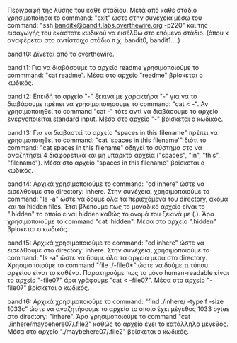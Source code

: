 Περιγραφή της λύσης του καθε σταδίου. Μετά από κάθε στάδιο χρησιμοποίησα το command: "exit" ώστε στην συνέχεια μέσω του command:
"ssh banditx@bandit.labs.overthewire.org -p220" και της εισαγωγής του εκάστοτε κωδικού να εισέλθω στο επόμενο στάδιο.
(όπου x αναφέρεται στο αντίστοιχο στάδιο π.χ. bandit0, bandit1....) 

bandit0: Δίνεται από το overthewire.
 
bandit1: Για να διαβάσουμε το αρχείο readme χρησιμοποιούμε το commmand: "cat readme". Μέσα στο αρχείο "readme" βρίσκεται ο κωδικός.
 
bandit2: Επειδή το αρχείο "-" ξεκινά με χαρακτήρα "-" για να το διαβάσουμε πρέπει να χρησιμοποιήσουμε το command: "cat < -". Αν χρησιμοποιηθεί το command "cat -" τότε αντί να διαβάσουμε το αρχείο ενεργοποιείται standard input. Μέσα στο αρχείο "-" βρίσκεται ο κωδικός. 

bandit3: Για να διαβαστεί το αρχείο "spaces in this filename" πρέπει να χρησιμοποιηθεί το command: "cat 'spaces in this filename'" διότι το command: "cat spaces in this filename" οδηγεί το σύστημα στο να αναζητήσει 4 διαφορετικά και μη υπαρκτά αρχεία ("spaces", "in", "this", "filename"). Μέσα στο αρχείο "spaces in this filename" βρίσκεται ο κωδικός.

bandit4: Αρχικά χρησιμοποιούμε το command: "cd inhere" ώστε να εισέλθουμε στο directory: inhere. Στην συνέχεια, χρησιμοποιούμε το command: "ls -a" ώστε να δούμε όλα τα περιεχόμενα του directory, ακόμα και τα hidden files. Έτσι βλέπουμε πως το μοναδικό αρχείο είναι το ".hidden" το οποίο είναι hidden καθώς το ονομά του ξεκινά με (.). Άρα χρησιμοποιούμε το command "cat .hidden". Μέσα στο αρχείο ".hidden" βρίσκεται ο κωδικός.

bandit5: Αρχικά χρησιμοποιούμε το command: "cd inhere" ώστε να εισέλθουμε στο directory: inhere. Στην συνέχεια, χρησιμοποιούμε το command: "ls -a" ώστε να δούμε όλα τα αρχεία μέσα στο directory. Χρησιμοποιούμε το command "file ./-file0*" ώστε να δούμε τι τύπου αρχείου είναι το καθένα. Παρατηρούμε πως το μόνο human-readable είναι το αρχείο "-file07" άρα γράφουμε "cat < -file07". Μέσα στο αρχείο "-file07" βρίσκεται ο κωδικός.

bandit6: Αρχικά χρησιμοποιούμε το command: "find ./inhere/ -type f -size 1033c" ώστε να αναζητήσουμε το αρχείο το οποίο έχει μέγεθος 1033 bytes στο directory: "inhere". Άρα χρησιμοποιούμε το command "cat ./inhere/maybehere07/.file2" καθώς το αρχείο έχει το κατάλληλο μέγεθος. Μέσα στο αρχείο "./maybehere07/.file2" βρίσκεται ο κωδικός.
